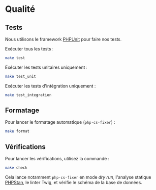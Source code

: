 # Qualité

## Tests

Nous utilisons le framework [PHPUnit](https://phpunit.de/) pour faire nos tests.

Exécuter tous les tests :

```bash
make test
```

Exécuter les tests unitaires uniquement :

```bash
make test_unit
```

Exécuter les tests d'intégration uniquement :

```bash
make test_integration
```

## Formatage

Pour lancer le formatage automatique (`php-cs-fixer`) :

```bash
make format
```

## Vérifications

Pour lancer les vérifications, utilisez la commande :

```bash
make check
```

Cela lance notamment `php-cs-fixer` en mode _dry run_, l'analyse statique [PHPStan](https://phpstan.org/), le linter Twig, et vérifie le schéma de la base de données.
